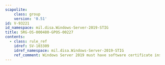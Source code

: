 ```yaml
---
scapolite:
    class: group
    version: '0.51'
id: V-93221
id_namespace: mil.disa.Windows-Server-2019-STIG
title: SRG-OS-000480-GPOS-00227
contents:
  - class: rule_ref
    idref: SV-103309
    idref_namespace: mil.disa.Windows-Server-2019-STIG
    ref_comment: Windows Server 2019 must have software certificate installa ...
---
```


